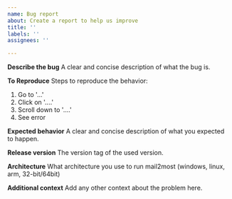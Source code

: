 ```yaml
---
name: Bug report
about: Create a report to help us improve
title: ''
labels: ''
assignees: ''

---
```


**Describe the bug**
A clear and concise description of what the bug is.

**To Reproduce**
Steps to reproduce the behavior:
1. Go to '...'
2. Click on '....'
3. Scroll down to '....'
4. See error

**Expected behavior**
A clear and concise description of what you expected to happen.

**Release version**
The version tag of the used version.

**Architecture**
What architecture you use to run mail2most (windows, linux, arm, 32-bit/64bit)

**Additional context**
Add any other context about the problem here.
